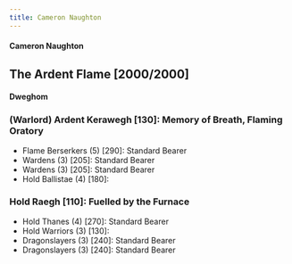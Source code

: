 ```yaml
---
title: Cameron Naughton
---
```

#### Cameron Naughton
## The Ardent Flame [2000/2000]
#### Dweghom

### (Warlord) Ardent Kerawegh [130]: Memory of Breath, Flaming Oratory
* Flame Berserkers (5) [290]: Standard Bearer
* Wardens (3) [205]: Standard Bearer
* Wardens (3) [205]: Standard Bearer
* Hold Ballistae (4) [180]: 

### Hold Raegh [110]: Fuelled by the Furnace
* Hold Thanes (4) [270]: Standard Bearer
* Hold Warriors (3) [130]:
* Dragonslayers (3) [240]: Standard Bearer
* Dragonslayers (3) [240]: Standard Bearer 